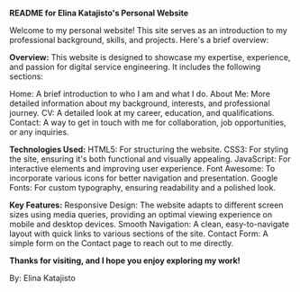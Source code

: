 **README for Elina Katajisto's Personal Website**

Welcome to my personal website! This site serves as an introduction to my professional background, skills, and projects. Here's a brief overview:

**Overview:**
This website is designed to showcase my expertise, experience, and passion for digital service engineering. It includes the following sections:

Home: A brief introduction to who I am and what I do.
About Me: More detailed information about my background, interests, and professional journey.
CV: A detailed look at my career, education, and qualifications.
Contact: A way to get in touch with me for collaboration, job opportunities, or any inquiries.

**Technologies Used:**
HTML5: For structuring the website.
CSS3: For styling the site, ensuring it's both functional and visually appealing.
JavaScript: For interactive elements and improving user experience.
Font Awesome: To incorporate various icons for better navigation and presentation.
Google Fonts: For custom typography, ensuring readability and a polished look.

**Key Features:**
Responsive Design: The website adapts to different screen sizes using media queries, providing an optimal viewing experience on mobile and desktop devices.
Smooth Navigation: A clean, easy-to-navigate layout with quick links to various sections of the site.
Contact Form: A simple form on the Contact page to reach out to me directly.

**Thanks for visiting, and I hope you enjoy exploring my work!**

By: Elina Katajisto
